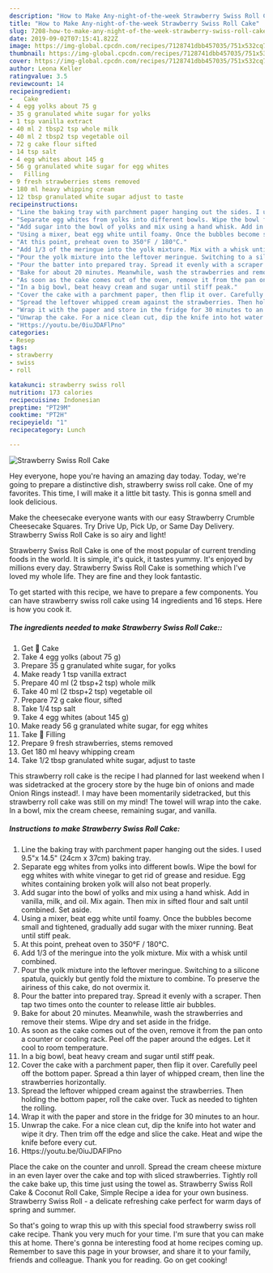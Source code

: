 ```yaml
---
description: "How to Make Any-night-of-the-week Strawberry Swiss Roll Cake"
title: "How to Make Any-night-of-the-week Strawberry Swiss Roll Cake"
slug: 7208-how-to-make-any-night-of-the-week-strawberry-swiss-roll-cake
date: 2019-09-02T07:15:41.822Z
image: https://img-global.cpcdn.com/recipes/7128741dbb457035/751x532cq70/strawberry-swiss-roll-cake-recipe-main-photo.jpg
thumbnail: https://img-global.cpcdn.com/recipes/7128741dbb457035/751x532cq70/strawberry-swiss-roll-cake-recipe-main-photo.jpg
cover: https://img-global.cpcdn.com/recipes/7128741dbb457035/751x532cq70/strawberry-swiss-roll-cake-recipe-main-photo.jpg
author: Leona Keller
ratingvalue: 3.5
reviewcount: 14
recipeingredient:
-   Cake
- 4 egg yolks about 75 g
- 35 g granulated white sugar for yolks
- 1 tsp vanilla extract
- 40 ml 2 tbsp2 tsp whole milk
- 40 ml 2 tbsp2 tsp vegetable oil
- 72 g cake flour sifted
- 14 tsp salt
- 4 egg whites about 145 g
- 56 g granulated white sugar for egg whites
-   Filling
- 9 fresh strawberries stems removed
- 180 ml heavy whipping cream
- 12 tbsp granulated white sugar adjust to taste
recipeinstructions:
- "Line the baking tray with parchment paper hanging out the sides. I used 9.5&#34;x 14.5&#34; (24cm x 37cm) baking tray."
- "Separate egg whites from yolks into different bowls. Wipe the bowl for egg whites with white vinegar to get rid of grease and residue. Egg whites containing broken yolk will also not beat properly."
- "Add sugar into the bowl of yolks and mix using a hand whisk. Add in vanilla, milk, and oil. Mix again. Then mix in sifted flour and salt until combined. Set aside."
- "Using a mixer, beat egg white until foamy. Once the bubbles become small and tightened, gradually add sugar with the mixer running. Beat until stiff peak."
- "At this point, preheat oven to 350°F / 180°C."
- "Add 1/3 of the meringue into the yolk mixture. Mix with a whisk until combined."
- "Pour the yolk mixture into the leftover meringue. Switching to a silicone spatula, quickly but gently fold the mixture to combine. To preserve the airiness of this cake, do not overmix it."
- "Pour the batter into prepared tray. Spread it evenly with a scraper. Then tap two times onto the counter to release little air bubbles."
- "Bake for about 20 minutes. Meanwhile, wash the strawberries and remove their stems. Wipe dry and set aside in the fridge."
- "As soon as the cake comes out of the oven, remove it from the pan onto a counter or cooling rack. Peel off the paper around the edges. Let it cool to room temperature."
- "In a big bowl, beat heavy cream and sugar until stiff peak."
- "Cover the cake with a parchment paper, then flip it over. Carefully peel off the bottom paper. Spread a thin layer of whipped cream, then line the strawberries horizontally."
- "Spread the leftover whipped cream against the strawberries. Then holding the bottom paper, roll the cake over. Tuck as needed to tighten the rolling."
- "Wrap it with the paper and store in the fridge for 30 minutes to an hour."
- "Unwrap the cake. For a nice clean cut, dip the knife into hot water and wipe it dry. Then trim off the edge and slice the cake. Heat and wipe the knife before every cut."
- "Https://youtu.be/0iuJDAFlPno"
categories:
- Resep
tags:
- strawberry
- swiss
- roll

katakunci: strawberry swiss roll
nutrition: 173 calories
recipecuisine: Indonesian
preptime: "PT29M"
cooktime: "PT2H"
recipeyield: "1"
recipecategory: Lunch

---
```



![Strawberry Swiss Roll Cake](https://img-global.cpcdn.com/recipes/7128741dbb457035/751x532cq70/strawberry-swiss-roll-cake-recipe-main-photo.jpg)

Hey everyone, hope you're having an amazing day today. Today, we're going to prepare a distinctive dish, strawberry swiss roll cake. One of my favorites. This time, I will make it a little bit tasty. This is gonna smell and look delicious.

Make the cheesecake everyone wants with our easy Strawberry Crumble Cheesecake Squares. Try Drive Up, Pick Up, or Same Day Delivery. Strawberry Swiss Roll Cake is so airy and light!

Strawberry Swiss Roll Cake is one of the most popular of current trending foods in the world. It is simple, it's quick, it tastes yummy. It's enjoyed by millions every day. Strawberry Swiss Roll Cake is something which I've loved my whole life. They are fine and they look fantastic.


To get started with this recipe, we have to prepare a few components. You can have strawberry swiss roll cake using 14 ingredients and 16 steps. Here is how you cook it.

##### The ingredients needed to make Strawberry Swiss Roll Cake::

1. Get  🍰 Cake
1. Take 4 egg yolks (about 75 g)
1. Prepare 35 g granulated white sugar, for yolks
1. Make ready 1 tsp vanilla extract
1. Prepare 40 ml (2 tbsp+2 tsp) whole milk
1. Take 40 ml (2 tbsp+2 tsp) vegetable oil
1. Prepare 72 g cake flour, sifted
1. Take 1/4 tsp salt
1. Take 4 egg whites (about 145 g)
1. Make ready 56 g granulated white sugar, for egg whites
1. Take  🍓 Filling
1. Prepare 9 fresh strawberries, stems removed
1. Get 180 ml heavy whipping cream
1. Take 1/2 tbsp granulated white sugar, adjust to taste


This strawberry roll cake is the recipe I had planned for last weekend when I was sidetracked at the grocery store by the huge bin of onions and made Onion Rings instead!. I may have been momentarily sidetracked, but this strawberry roll cake was still on my mind! The towel will wrap into the cake. In a bowl, mix the cream cheese, remaining sugar, and vanilla. 

##### Instructions to make Strawberry Swiss Roll Cake:

1. Line the baking tray with parchment paper hanging out the sides. I used 9.5&#34;x 14.5&#34; (24cm x 37cm) baking tray.
1. Separate egg whites from yolks into different bowls. Wipe the bowl for egg whites with white vinegar to get rid of grease and residue. Egg whites containing broken yolk will also not beat properly.
1. Add sugar into the bowl of yolks and mix using a hand whisk. Add in vanilla, milk, and oil. Mix again. Then mix in sifted flour and salt until combined. Set aside.
1. Using a mixer, beat egg white until foamy. Once the bubbles become small and tightened, gradually add sugar with the mixer running. Beat until stiff peak.
1. At this point, preheat oven to 350°F / 180°C.
1. Add 1/3 of the meringue into the yolk mixture. Mix with a whisk until combined.
1. Pour the yolk mixture into the leftover meringue. Switching to a silicone spatula, quickly but gently fold the mixture to combine. To preserve the airiness of this cake, do not overmix it.
1. Pour the batter into prepared tray. Spread it evenly with a scraper. Then tap two times onto the counter to release little air bubbles.
1. Bake for about 20 minutes. Meanwhile, wash the strawberries and remove their stems. Wipe dry and set aside in the fridge.
1. As soon as the cake comes out of the oven, remove it from the pan onto a counter or cooling rack. Peel off the paper around the edges. Let it cool to room temperature.
1. In a big bowl, beat heavy cream and sugar until stiff peak.
1. Cover the cake with a parchment paper, then flip it over. Carefully peel off the bottom paper. Spread a thin layer of whipped cream, then line the strawberries horizontally.
1. Spread the leftover whipped cream against the strawberries. Then holding the bottom paper, roll the cake over. Tuck as needed to tighten the rolling.
1. Wrap it with the paper and store in the fridge for 30 minutes to an hour.
1. Unwrap the cake. For a nice clean cut, dip the knife into hot water and wipe it dry. Then trim off the edge and slice the cake. Heat and wipe the knife before every cut.
1. Https://youtu.be/0iuJDAFlPno


Place the cake on the counter and unroll. Spread the cream cheese mixture in an even layer over the cake and top with sliced strawberries. Tightly roll the cake bake up, this time just using the towel as. Strawberry Swiss Roll Cake &amp; Coconut Roll Cake, Simple Recipe a idea for your own business. Strawberry Swiss Roll - a delicate refreshing cake perfect for warm days of spring and summer. 

So that's going to wrap this up with this special food strawberry swiss roll cake recipe. Thank you very much for your time. I'm sure that you can make this at home. There's gonna be interesting food at home recipes coming up. Remember to save this page in your browser, and share it to your family, friends and colleague. Thank you for reading. Go on get cooking!
